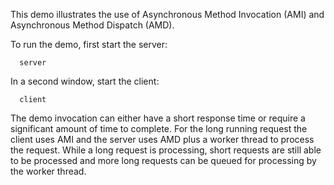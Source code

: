 This demo illustrates the use of Asynchronous Method Invocation (AMI)
and Asynchronous Method Dispatch (AMD).

To run the demo, first start the server:

      server

In a second window, start the client:

      client 

The demo invocation can either have a short response time or require a
significant amount of time to complete. For the long running request
the client uses AMI and the server uses AMD plus a worker thread to 
process the request. While a long request is processing, short 
requests are still able to be processed and more long requests can be
queued for processing by the worker thread.
